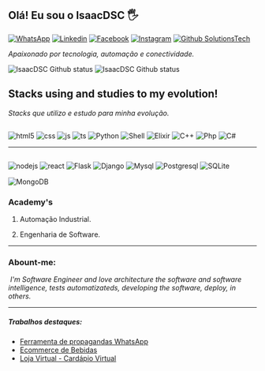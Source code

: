## Olá! Eu sou o IsaacDSC 🖐️
 [![WhatsApp](https://img.shields.io/badge/WhatsApp-25D366?style=for-the-badge&logo=whatsapp&logoColor=white)](https://api.whatsapp.com/send?phone=5524988180688) [![Linkedin](https://img.shields.io/badge/LinkedIn-0077B5?style=for-the-badge&logo=linkedin&logoColor=white)](https://www.linkedin.com/in/isaac-dsc-b28600175/) [![Facebook](https://img.shields.io/badge/Facebook-1877F2?style=for-the-badge&logo=facebook&logoColor=white)](https://www.facebook.com/isaacdsc/) [![Instagram](https://img.shields.io/badge/Instagram-E4405F?style=for-the-badge&logo=instagram&logoColor=white)](https://www.instagram.com/isaacdsc/) [![Github SolutionsTech](https://img.shields.io/badge/GitHub-100000?style=for-the-badge&logo=github&logoColor=white)](https://github.com/solutionsTech10/)

*Apaixonado por tecnologia, automação e conectividade.*

![IsaacDSC Github status](https://github-readme-stats.vercel.app/api?username=IsaacDSC&show_icons=true&theme=dracula&count_private=false)
![IsaacDSC Github status](https://github-readme-stats.vercel.app/api/top-langs/?username={IsaacDSC}&theme=blue-green)



## Stacks using and studies to my evolution!  

*Stacks que utilizo e estudo para minha evolução.*

<div style="display: inline_block">
  <img style="margin-top:15px;" align="center" alt="html5" src="https://img.shields.io/badge/HTML5-E34F26?style=for-the-badge&logo=html5&logoColor=white" />
  <img style="margin-top:15px;" align="center" alt="css" src="https://img.shields.io/badge/CSS3-1572B6?style=for-the-badge&logo=css3&logoColor=white" />
  <img style="margin-top:15px;" align="center" alt="js" src="https://img.shields.io/badge/JavaScript-F7DF1E?style=for-the-badge&logo=javascript&logoColor=black" />
  <img style="margin-top:15px;" align="center" alt="ts" src="https://img.shields.io/badge/TypeScript-007ACC?style=for-the-badge&logo=typescript&logoColor=white" />
  <img style="margin-top:15px;" align="center" alt="Python" src="https://img.shields.io/badge/Python-3776AB?style=for-the-badge&logo=python&logoColor=white"> 
  <img style="margin-top:15px;" align="center" alt="Shell" src="https://img.shields.io/badge/Shell_Script-121011?style=for-the-badge&logo=gnu-bash&logoColor=white">
   <img style="margin-top:15px;" align="center" alt="Elixir" src="https://img.shields.io/badge/Elixir-4B275F?style=for-the-badge&logo=elixir&logoColor=white">
   <img style="margin-top:15px;" align="center" alt="C++" src="https://img.shields.io/badge/C%2B%2B-00599C?style=for-the-badge&logo=c%2B%2B&logoColor=white">
   <img style="margin-top:15px;" align="center" alt="Php" src="https://img.shields.io/badge/PHP-777BB4?style=for-the-badge&logo=php&logoColor=white"> <img style="margin-top:15px;" src="https://img.shields.io/badge/C%23-239120?style=for-the-badge&logo=c-sharp&logoColor=white" alt="C#" align="center">
<br>
<hr>
 <img style="margin-top:15px;" align="center" alt="nodejs" src="https://img.shields.io/badge/Node.js-43853D?style=for-the-badge&logo=node.js&logoColor=white" />
  <img style="margin-top:15px;" align="center" alt="react" src="https://img.shields.io/badge/React-20232A?style=for-the-badge&logo=react&logoColor=61DAFB" /> <img style="margin-top:15px;" align="center" alt="Flask" src="https://img.shields.io/badge/Flask-000000?style=for-the-badge&logo=flask&logoColor=white">  <img style="margin-top:15px;" align="center" alt="Django" src="https://img.shields.io/badge/Django-092E20?style=for-the-badge&logo=django&logoColor=white"> 
 <img style="margin-top:15px;"style="margin-top:15px;" align="center" alt="Mysql" src="https://img.shields.io/badge/MySQL-00000F?style=for-the-badge&logo=mysql&logoColor=white">
 <img style="margin-top:15px;" align="center" alt="Postgresql" src="https://img.shields.io/badge/PostgreSQL-316192?style=for-the-badge&logo=postgresql&logoColor=white"> <img style="margin-top:15px;" align="center" alt="SQLite" src="https://img.shields.io/badge/SQLite-07405E?style=for-the-badge&logo=sqlite&logoColor=white">
  <img style="margin-top:15px;" src="https://img.shields.io/badge/MongoDB-4EA94B?style=for-the-badge&logo=mongodb&logoColor=white" align="center" alt="MongoDB" >
<br>

###  Academy's

 1. Automação Industrial.

 2. Engenharia de Software.

<hr>

### Abount-me:

​	*I'm Software Engineer and love architecture the software and software intelligence, tests automatizateds, developing the software, deploy, in others.*

<hr>

##### Trabalhos destaques: 

- [Ferramenta de propagandas WhatsApp](https://ceciliamodas.solutionstech.com.br/account/login)<br/>
- [Ecommerce de Bebidas](https://finedrinks.com.br/)<br/>
- [Loja Virtual - Cardápio Virtual](https://benditolanches.solutionstech.com.br/https://benditolanches.solutionstech.com.br/)<br/>

